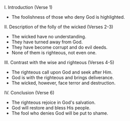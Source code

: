 I. Introduction (Verse 1)
- The foolishness of those who deny God is highlighted.

II. Description of the folly of the wicked (Verses 2-3)
- The wicked have no understanding.
- They have turned away from God.
- They have become corrupt and do evil deeds.
- None of them is righteous, not even one.

III. Contrast with the wise and righteous (Verses 4-5)
- The righteous call upon God and seek after Him.
- God is with the righteous and brings deliverance.
- The wicked, however, face terror and destruction.

IV. Conclusion (Verse 6)
- The righteous rejoice in God's salvation.
- God will restore and bless His people.
- The fool who denies God will be put to shame.